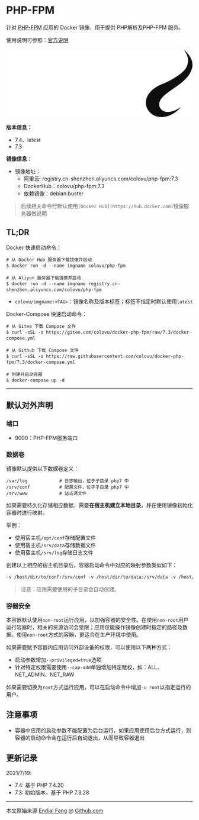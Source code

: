 # PHP-FPM

针对 [PHP-FPM](https://www.php.net) 应用的 Docker 镜像，用于提供 PHP解析及PHP-FPM 服务。

使用说明可参照：[官方说明](https://www.php.net/docs.php)

<img src="img/php8-logo.svg" alt="php-fpm-logo" />

**版本信息：**

- 7.4、latest
- 7.3

**镜像信息：**

* 镜像地址：
  - 阿里云: registry.cn-shenzhen.aliyuncs.com/colovu/php-fpm:7.3
  - DockerHub：colovu/php-fpm:7.3
  * 依赖镜像：debian:buster

> 后续相关命令行默认使用`[Docker Hub](https://hub.docker.com)`镜像服务器做说明



## TL;DR

Docker 快速启动命令：

```shell
# 从 Docker Hub 服务器下载镜像并启动
$ docker run -d --name imgname colovu/php-fpm

# 从 Aliyun 服务器下载镜像并启动
$ docker run -d --name imgname registry.cn-shenzhen.aliyuncs.com/colovu/php-fpm
```

- `colovu/imgname:<TAG>`：镜像名称及版本标签；标签不指定时默认使用`latest`



Docker-Compose 快速启动命令：

```shell
# 从 Gitee 下载 Compose 文件
$ curl -sSL -o https://gitee.com/colovu/docker-php-fpm/raw/7.3/docker-compose.yml

# 从 Github 下载 Compose 文件
$ curl -sSL -o https://raw.githubusercontent.com/colovu/docker-php-fpm/7.3/docker-compose.yml

# 创建并启动容器
$ docker-compose up -d
```



---



## 默认对外声明

### 端口

- 9000：PHP-FPM服务端口



### 数据卷

镜像默认提供以下数据卷定义：

```shell
/var/log			# 日志输出，位于子目录 php7 中
/srv/conf			# 配置文件，位于子目录 php7 中
/srv/www			# 站点源文件
```

如果需要持久化存储相应数据，需要**在宿主机建立本地目录**，并在使用镜像初始化容器时进行映射。


举例：

- 使用宿主机`/opt/conf`存储配置文件
- 使用宿主机`/srv/data`存储数据文件
- 使用宿主机`/srv/log`存储日志文件

创建以上相应的宿主机目录后，容器启动命令中对应的映射参数类似如下：

```dockerfile
-v /host/dir/to/conf:/srv/conf -v /host/dir/to/data:/srv/data -v /host/dir/to/log:/var/log
```

> 注意：应用需要使用的子目录会自动创建。






### 容器安全

本容器默认使用`non-root`运行应用，以加强容器的安全性。在使用`non-root`用户运行容器时，相关的资源访问会受限；应用仅能操作镜像创建时指定的路径及数据。使用`non-root`方式的容器，更适合在生产环境中使用。

如果需要赋予容器内应用访问外部设备的权限，可以使用以下两种方式：

- 启动参数增加`--privileged=true`选项
- 针对特定权限需要使用`--cap-add`单独增加特定赋权，如：ALL、NET_ADMIN、NET_RAW

如果需要切换为`root`方式运行应用，可以在启动命令中增加`-u root`以指定运行的用户。



## 注意事项

- 容器中应用的启动参数不能配置为后台运行，如果应用使用后台方式运行，则容器的启动命令会在运行后自动退出，从而导致容器退出



## 更新记录

2021/7/19:
- 7.4: 基于 PHP 7.4.20 
- 7.3: 初始版本，基于 PHP 7.3.28 



----

本文原始来源 [Endial Fang](https://github.com/colovu) @ [Github.com](https://github.com)
